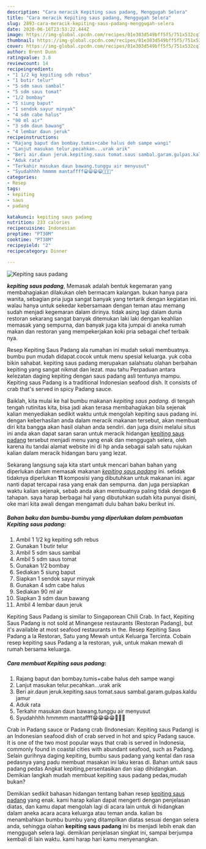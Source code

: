 ```yaml
---
description: "Cara meracik Kepiting saus padang, Menggugah Selera"
title: "Cara meracik Kepiting saus padang, Menggugah Selera"
slug: 2893-cara-meracik-kepiting-saus-padang-menggugah-selera
date: 2020-06-16T23:53:22.444Z
image: https://img-global.cpcdn.com/recipes/01e303d549bff5f5/751x532cq70/kepiting-saus-padang-foto-resep-utama.jpg
thumbnail: https://img-global.cpcdn.com/recipes/01e303d549bff5f5/751x532cq70/kepiting-saus-padang-foto-resep-utama.jpg
cover: https://img-global.cpcdn.com/recipes/01e303d549bff5f5/751x532cq70/kepiting-saus-padang-foto-resep-utama.jpg
author: Brent Dunn
ratingvalue: 3.8
reviewcount: 14
recipeingredient:
- "1 1/2 kg kepiting sdh rebus"
- "1 butir telur"
- "5 sdm saus sambal"
- "5 sdm saus tomat"
- "1/2 bombay"
- "5 siung baput"
- "1 sendok sayur minyak"
- "4 sdm cabe halus"
- "90 ml air"
- "3 sdm daun bawang"
- "4 lembar daun jeruk"
recipeinstructions:
- "Rajang baput dan bombay.tumis+cabe halus deh sampe wangi"
- "Lanjut masukan telur.pecahkan...urak arik"
- "Beri air.daun jeruk.kepiting.saus tomat.saus sambal.garam.gulpas.kaldu jamur"
- "Aduk rata"
- "Terkahir masukan daun bawang.tunggu air menyusut"
- "Syudahhhh hmmmm mantaffff😁😁😁😁🤤🤤🤤"
categories:
- Resep
tags:
- kepiting
- saus
- padang

katakunci: kepiting saus padang 
nutrition: 233 calories
recipecuisine: Indonesian
preptime: "PT30M"
cooktime: "PT38M"
recipeyield: "2"
recipecategory: Dinner

---
```



![Kepiting saus padang](https://img-global.cpcdn.com/recipes/01e303d549bff5f5/751x532cq70/kepiting-saus-padang-foto-resep-utama.jpg)

<b><i>kepiting saus padang</i></b>, Memasak adalah bentuk kegemaran yang membahagiakan dilakukan oleh bermacam kalangan. bukan hanya para wanita, sebagian pria juga sangat banyak yang tertarik dengan kegiatan ini. walau hanya untuk sekedar kebersamaan dengan teman atau memang sudah menjadi kegemaran dalam dirinya. tidak asing lagi dalam dunia restoran sekarang sangat banyak ditemukan laki laki dengan keahlian memasak yang sempurna, dan banyak juga kita jumpai di aneka rumah makan dan restoran yang mempekerjakan koki pria sebagai chef terbaik nya.

Resep Kepiting Saus Padang ala rumahan ini mudah sekali membuatnya. bumbu pun mudah didapat.cocok untuk menu spesial keluarga. yuk coba bikin sahabat. kepiting saus padang merupakan salahsatu olahan berbahan kepiting yang sangat nikmat dan lezat. mau tahu Perpaduan antara kelezatan daging kepiting dengan saus padang asli tentunya mampu. Kepiting saus Padang is a traditional Indonesian seafood dish. It consists of crab that&#39;s served in spicy Padang sauce.

Baiklah, kita mulai ke hal bumbu makanan <i>kepiting saus padang</i>. di tengah tengah rutinitas kita, bisa jadi akan terasa membahagiakan bila sejenak kalian menyediakan sedikit waktu untuk mengolah kepiting saus padang ini. dengan keberhasilan anda dalam meracik makanan tersebut, akan membuat diri kita bangga akan hasil olahan anda sendiri. dan juga disini melalui situs ini anda akan dapat saran saran untuk meracik hidangan <u>kepiting saus padang</u> tersebut menjadi menu yang enak dan menggugah selera, oleh karena itu tandai alamat website ini di hp anda sebagai salah satu rujukan kalian dalam meracik hidangan baru yang lezat.


Sekarang langsung saja kita start untuk mencari bahan bahan yang diperlukan dalam memasak makanan <u><i>kepiting saus padang</i></u> ini. setidak tidaknya diperlukan <b>11</b> komposisi yang dibutuhkan untuk makanan ini. agar nanti dapat tercapai rasa yang enak dan sempurna. dan juga persiapkan waktu kalian sejenak, sebab anda akan membuatnya paling tidak dengan <b>6</b> tahapan. saya harap berbagai hal yang dibutuhkan sudah kita punyai disini, oke mari kita awali dengan mengamati dulu bahan baku berikut ini.

<!--inarticleads1-->

##### Bahan baku dan bumbu-bumbu yang diperlukan dalam pembuatan Kepiting saus padang:

1. Ambil 1 1/2 kg kepiting sdh rebus
1. Gunakan 1 butir telur
1. Ambil 5 sdm saus sambal
1. Ambil 5 sdm saus tomat
1. Gunakan 1/2 bombay
1. Sediakan 5 siung baput
1. Siapkan 1 sendok sayur minyak
1. Gunakan 4 sdm cabe halus
1. Sediakan 90 ml air
1. Siapkan 3 sdm daun bawang
1. Ambil 4 lembar daun jeruk


Kepiting Saus Padang is similar to Singaporean Chili Crab. In fact, Kepiting Saus Padang is not sold at Minangese restaurants (Restoran Padang), but it&#39;s available at most seafood restaurants in the. Resep Kepiting Saus Padang a la Restoran, Satu yang Mewah untuk Keluarga Tercinta. Cobain resep kepiting saus Padang a la restoran, yuk, untuk makan mewah di rumah bersama keluarga. 

<!--inarticleads2-->

##### Cara membuat Kepiting saus padang:

1. Rajang baput dan bombay.tumis+cabe halus deh sampe wangi
1. Lanjut masukan telur.pecahkan...urak arik
1. Beri air.daun jeruk.kepiting.saus tomat.saus sambal.garam.gulpas.kaldu jamur
1. Aduk rata
1. Terkahir masukan daun bawang.tunggu air menyusut
1. Syudahhhh hmmmm mantaffff😁😁😁😁🤤🤤🤤


Crab in Padang sauce or Padang crab (Indonesian: Kepiting saus Padang) is an Indonesian seafood dish of crab served in hot and spicy Padang sauce. It is one of the two most popular ways that crab is served in Indonesia, commonly found in coastal cities with abundant seafood, such as Padang. Selain gurihnya daging kepiting, bumbu saus padang yang kental dan rasa pedasnya yang padu membuat masakan ini laku keras di. Bahan untuk saus padang pedas Angkat kepiting,persentasikan dan siap dihidangkan. Demikian langkah mudah membuat kepiting saus padang pedas,mudah bukan? 

Demikian sedikit bahasan hidangan tentang bahan resep <u>kepiting saus padang</u> yang enak. kami harap kalian dapat mengerti dengan penjelasan diatas, dan kamu dapat mengolah lagi di acara lain untuk di hidangkan dalam aneka acara acara keluarga atau teman anda. kalian bs menambahkan bumbu bumbu yang ditampilkan diatas sesuai dengan selera anda, sehingga olahan <b>kepiting saus padang</b> ini bs menjadi lebih enak dan menggugah selera lagi. demikian penjelasan singkat ini, sampai berjumpa kembali di lain waktu. kami harap hari kamu menyenangkan.
